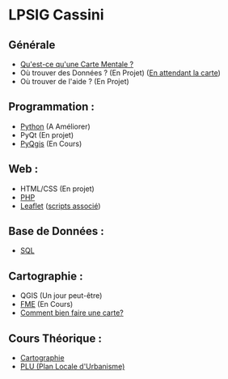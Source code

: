 # LPSIG Cassini

## Générale
* [Qu'est-ce qu'une Carte Mentale ?](https://framindmap.org/c/maps/472369/public)
* Où trouver des Données ? (En Projet) ([En attendant la carte](https://github.com/YlrahcPlay/Memo/tree/Data))
* Où trouver de l'aide ? (En Projet)

## Programmation :
* [Python](https://framindmap.org/c/maps/458056/public) (A Améliorer)
* PyQt (En projet)
* [PyQgis](https://framindmap.org/c/maps/458028/public) (En Cours)

## Web :
* HTML/CSS (En projet)
* [PHP](https://framindmap.org/c/maps/472759/public)
* [Leaflet](https://framindmap.org/c/maps/465766/public) ([scripts associé](https://github.com/YlrahcPlay/LPSIG-Cassini/tree/Leaflet))

## Base de Données :
* [SQL](https://framindmap.org/c/maps/458029/public)

## Cartographie :
* QGIS (Un jour peut-être)
* [FME](https://framindmap.org/c/maps/466893/public) (En Cours)
* [Comment bien faire une carte?](https://framindmap.org/c/maps/735710/public)


## Cours Théorique :
* [Cartographie](https://framindmap.org/c/maps/491621/public)
* [PLU (Plan Locale d'Urbanisme)](https://framindmap.org/c/maps/469105/public)
